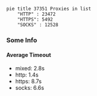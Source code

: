 
```mermaid
pie title 37351 Proxies in list
    "HTTP" : 23472
    "HTTPS": 5492
    "SOCKS" : 12528
```

### Some Info
#### Average Timeout

- mixed: 2.8s
- http: 1.4s
- https: 8.7s
- socks: 6.6s
